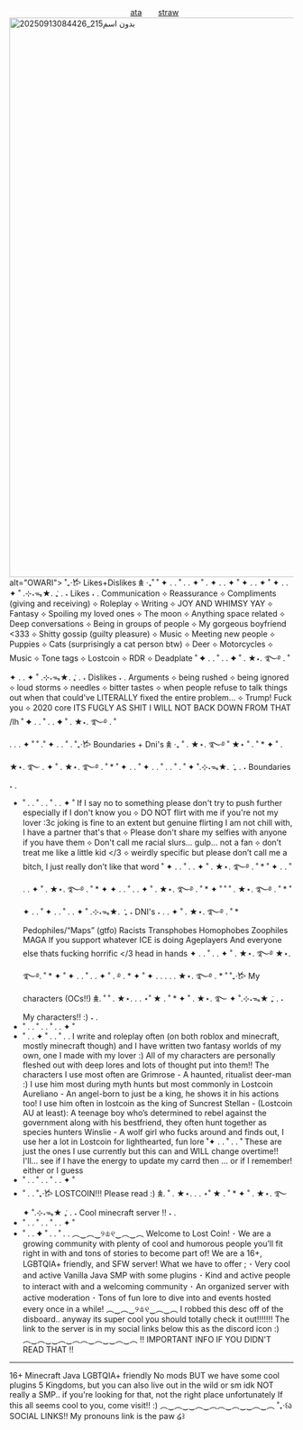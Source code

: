   
  　    　  　  　    　   　   　   　   [ata](https://angxlpraize.atabook.org/)   　 [straw]((https://sonic2863.straw.page)) <img width="736" height="993" alt="بدون اسم215_20250913084426" src="https://github.com/user-attachments/assets/96597ba9-42ae-4b8a-ac05-2f67ea3922f8" />
 alt="OWARI">
             ˚₊‧𐂂 Likes+Dislikes 𖠰 ‧₊˚
˚        ✦      .    .    ˚  .           . ✦       ˚         .
✦      .    .      ✦  ˚ ✦      .    .      ✦  ˚ ✦      .    .      ✦  ˚
.⊹˖ᯓ★. ݁₊ . ˖ Likes ˖ .
Communication ⟡ Reassurance ⟡ Compliments (giving and receiving) ⟡ Roleplay ⟡ Writing ⟡ JOY AND WHIMSY YAY ⟡ Fantasy ⟡ Spoiling my loved ones ⟡ The moon ⟡ Anything space related ⟡ Deep conversations ⟡ Being in groups of people ⟡ My gorgeous boyfriend <333 ⟡ Shitty gossip (guilty pleasure) ⟡ Music ⟡ Meeting new people ⟡ Puppies ⟡ Cats (surprisingly a cat person btw) ⟡ Deer ⟡ Motorcycles ⟡ Music ⟡ Tone tags ⟡ Lostcoin ⟡ RDR ⟡ Deadplate
˚        ✦      .    .    ˚  .           . ✦         ˚         . ★⋆. ࿐࿔
.       ˚                  ✦      .    .      ✦  ˚
.⊹˖ᯓ★. ݁₊ . ˖ Dislikes ˖ .
Arguments ⟡ being rushed ⟡ being ignored ⟡ loud storms ⟡ needles ⟡ bitter tastes ⟡ when people refuse to talk things out when that could've LITERALLY fixed the entire problem... ⟡ Trump! Fuck you ⟡ 2020 core ITS FUGLY AS SHIT I WILL NOT BACK DOWN FROM THAT /lh
˚        ✦      .    .    ˚  .           . ✦         ˚         . ★⋆. ࿐࿔
.       ˚         
         .      .    .      ✦  ˚          ˚  .˚        ✦      .    .    ˚  .
˚₊‧𐂂 Boundaries + Dni's 𖠰 ‧₊
˚          . ★⋆. ࿐࿔ ˚   ★⋆ ˚
.       ˚         * ✦         ˚         . ★⋆. ࿐
. ✦         ˚         . ★⋆. ࿐࿔ .       ˚         * ˚        ✦      .    .    ˚  ✦      .    .    ˚  .           .       ˚ .       ˚
✦  ˚.⊹˖ᯓ★. ݁ ݁₊ . ˖ Boundaries ˖ .
* ˚          .    .    ˚        .    .    ˚  .           . ✦         ˚
If I say no to something please don't try to push further especially if I don't know you ⟡ DO NOT flirt with me if you're not my lover :3c joking is fine to an extent but genuine flirting I am not chill with, I have a partner that's that ⟡ Please don't share my selfies with anyone if you have them ⟡ Don't call me racial slurs... gulp... not a fan ⟡ don’t treat me like a little kid </3 ⟡ weirdly specific but please don’t call me a bitch, I just really don’t like that word
˚        ✦      .    .    ˚  .           . ✦         ˚         . ★⋆. ࿐࿔
.       ˚         * ˚        ✦      .    .    ˚  .           . ✦         ˚         . ★⋆. ࿐࿔
.       ˚         * ✦  ✦      .    .    ˚  .           . ✦         ˚         . ★⋆. ࿐࿔
.       ˚         * ✦         ˚       ˚          ˚         . ★⋆. ࿐࿔
.       ˚         * ˚        ✦      .    .    ˚  ✦      .    .    ˚  .           . ✦         ˚
.⊹˖ᯓ★. ݁ ݁₊ ˖ DNI's ˖ .
. ✦         ˚         . ★⋆. ࿐࿔
.       ˚         *
Pedophiles/“Maps” (gtfo)
Racists
Transphobes
Homophobes
Zoophiles
MAGA
If you support whatever ICE is doing
Ageplayers
And everyone else thats fucking horrific </3 head in hands
✦      .    .    ˚  .           . ✦         ˚         . ★⋆. ࿐࿔
★⋆. ࿐࿔.       ˚         * ✦         ˚
✦      .    .    ˚  .           . ✦         ˚         . ࿔
.                * ✦         ˚
✦      .    .      .           .                   . ★⋆. ࿐࿔
.                *          ˚
˚₊‧𐂂 My characters (OCs!!) 𖠰. ˚         ˚         . ★⋆. .          .       ⋆˚  ★
.       ˚         * ✦         ˚         . ★⋆. ࿐
✦  ˚.⊹˖ᯓ★ ݁₊ . ˖ My characters!! :) ˖ .
* ˚          .    .    ˚        .    .    ˚  .           . ✦         ˚
* ˚    .           . ✦      ˚          .    .    ˚          .           .
I write and roleplay often (on both roblox and minecraft, mostly minecraft though) and I have written two fantasy worlds of my own, one I made with my lover :) All of my characters are personally fleshed out with deep lores and lots of thought put into them!! The characters I use most often are
Grimrose - A haunted, ritualist deer-man :) I use him most during myth hunts but most commonly in Lostcoin
Aureliano - An angel-born to just be a king, he shows it in his actions too! I use him often in lostcoin as the king of Suncrest
Stellan - (Lostcoin AU at least): A teenage boy who’s determined to rebel against the government along with his bestfriend, they often hunt together as species hunters
Winslie - A wolf girl who fucks around and finds out, I use her a lot in Lostcoin for lighthearted, fun lore
˚✦        .    .    ˚  .           .          ˚
These are just the ones I use currently but this can and WILL change overtime!! I'll... see if I have the energy to update my carrd then ... or if I remember! either or I guess
* ˚          .    .    ˚        .    .    ˚  .           . ✦         ˚
* ˚          .    .
˚₊‧𐂂 LOSTCOIN!!! Please read :) 𖠰. ˚         . ★⋆. .          .       ⋆˚  ★
.       ˚         * ✦         ˚         . ★⋆. ࿐
✦  ˚.⊹˖ᯓ★ ݁₊ . ˖ Cool minecraft server !! ˖
.
* ˚          .    .    ˚        .    .    ˚  .           . ✦         ˚
* ˚    .           . ✦      ˚          .    .    ˚          .           .
︵‿︵‿୨♔୧‿︵‿︵
Welcome to Lost Coin!
･ We are a growing community with plenty of cool and humorous people you’ll fit right in with and tons of stories to become part of! We are a 16+, LGBTQIA+ friendly, and SFW server!
What we have to offer ;
･ Very cool and active Vanilla Java SMP with some plugins
･ Kind and active people to interact with and a welcoming community
･ An organized server with active moderation
･ Tons of fun lore to dive into and events hosted every once in a while!
︵‿︵‿୨♔୧‿︵‿︵
I robbed this desc off of the disboard.. anyway its super cool you should totally check it out!!!!!!! The link to the server is in my social links below this as the discord icon :)
︵‿︵‿‿︵‿︵︵‿︵‿‿︵‿︵
!! IMPORTANT INFO IF YOU DIDN'T READ THAT !!
-------------------------------------------------
16+
Minecraft Java
LGBTQIA+ friendly
No mods BUT we have some cool plugins
5 Kingdoms, but you can also live out in the wild or sm idk
NOT really a SMP.. if you're looking for that, not the right place unfortunately
If this all seems cool to you, come visit!! :)
︵‿︵‿‿︵‿︵︵‿︵‿‿︵‿︵
˚₊‧꒰ა SOCIAL LINKS!! My pronouns link is the paw ໒꒱

